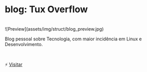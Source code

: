 # blog: Tux Overflow

<br>
![Preview](assets/img/struct/blog_preview.jpg)

Blog pessoal sobre Tecnologia, com maior incidência em Linux e Desenvolvimento.



<br>

⚡ [Visitar](https://miguelnunorosa.github.io/blog-tuxoverflow)
